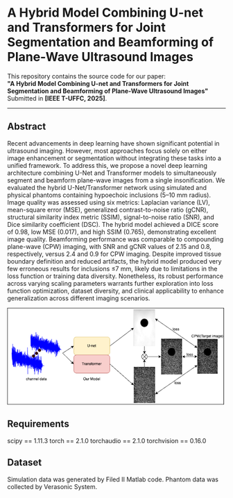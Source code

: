 # A Hybrid Model Combining U-net and Transformers for Joint Segmentation and Beamforming of Plane-Wave Ultrasound Images

This repository contains the source code for our paper:   
**"A Hybrid Model Combining U-net and Transformers for Joint Segmentation and Beamforming of Plane-Wave Ultrasound Images"**  
Submitted in **[IEEE T-UFFC, 2025]**.  

---

## Abstract
  Recent advancements in deep learning have shown significant potential in ultrasound imaging. However, most approaches focus solely on either image enhancement or segmentation without integrating these tasks into a unified framework. To address this, we propose a novel deep learning architecture combining U-Net and Transformer models to simultaneously segment and beamform plane-wave images from a single insonification. We evaluated the hybrid U-Net/Transformer network using simulated and physical phantoms containing hypoechoic inclusions (5–10 mm radius). Image quality was assessed using six metrics: Laplacian variance (LV), mean-square error (MSE), generalized contrast-to-noise ratio (gCNR), structural similarity index metric (SSIM), signal-to-noise ratio (SNR), and Dice similarity coefficient (DSC). The hybrid model achieved a DICE score of 0.98, low MSE (0.017), and high SSIM (0.765), demonstrating excellent image quality. Beamforming performance was comparable to compounding plane-wave (CPW) imaging, with SNR and gCNR values of 2.15 and 0.8, respectively, versus 2.4 and 0.9 for CPW imaging. Despite improved tissue boundary definition and reduced artifacts, the hybrid model produced very few erroneous results for inclusions $\leq$7 mm, likely due to limitations in the loss function or training data diversity. Nonetheless, its robust performance across varying scaling parameters warrants further exploration into loss function optimization, dataset diversity, and clinical applicability to enhance generalization across different imaging scenarios.


![Abstract Figure](./abstract_fig.png)

## Requirements

scipy == 1.11.3
torch == 2.1.0
torchaudio == 2.1.0
torchvision == 0.16.0

## Dataset
Simulation data was generated by Filed II Matlab code.
Phantom data was collected by Verasonic System.
